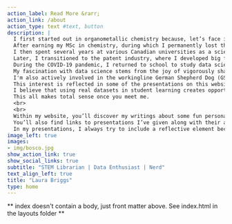 ```yaml
---
action_label: Read More &rarr;
action_link: /about
action_type: text #text, button
description: |
  I first started out in organometallic chemistry because, let’s face it, liquid nitrogen is endlessly cool at any age. 
  After earning my MSc in chemistry, during which I permanently lost the ability to smell skunk odour, I attended library school to obtain my MLIS degree. 
  I then spent several years at various Canadian universities as a science and engineering librarian. 
  Later, I transitioned to the patent industry, where I developed big feelings about orphan drugs. 
  During the COVID-19 pandemic, I returned to school to study data science because I eventually grew weary of singing sea shanty versions of Nickelback songs during quarantine. 
  My fascination with data science stems from the joy of vigorously shaking a dataset and watching the story fall out. 
  I'm also actively involved in the workingline German Shepherd Dog (GSD) community, with a lifelong interest in the breed's health data. 
  This interest is reflected in some of the presentations on this website. 
  I believe that using real datasets in student learning creates opportunities for more authentic learning experiences. 
  This all makes total sense once you meet me. 
  <br>
  <br>
  Within my website, you’ll discover my writings about some fun personal projects I’ve worked on. 
  You’ll also find links to presentations I’ve given along with their accompanying materials. 
  In my presentations, I always try to include a reflective element because I think it’s important to discuss the choices I’ve made.
image_left: true
images:
- img/bosco.jpg
show_action_link: true
show_social_links: true
subtitle: "STEM Librarian | Data Enthusiast | Nerd"
text_align_left: true
title: "Laura Briggs"
type: home
---
```


** index doesn't contain a body, just front matter above.
See index.html in the layouts folder **
